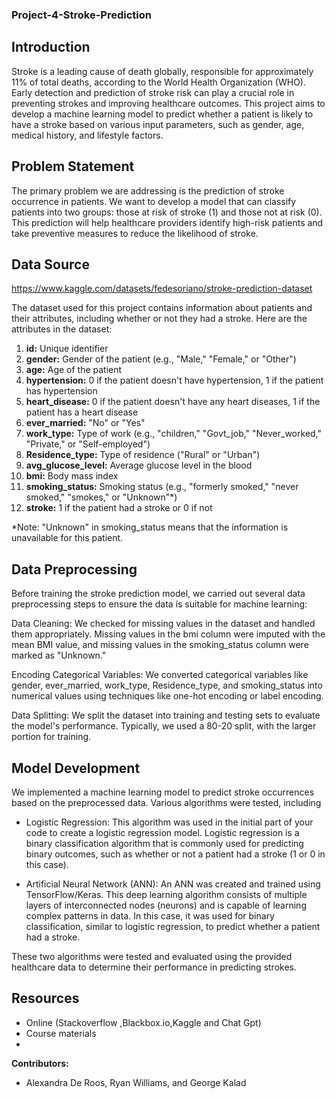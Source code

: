 ### Project-4-Stroke-Prediction

## Introduction
Stroke is a leading cause of death globally, responsible for approximately 11% of total deaths, according to the World Health Organization (WHO). Early detection and prediction of stroke risk can play a crucial role in preventing strokes and improving healthcare outcomes. This project aims to develop a machine learning model to predict whether a patient is likely to have a stroke based on various input parameters, such as gender, age, medical history, and lifestyle factors.

## Problem Statement
The primary problem we are addressing is the prediction of stroke occurrence in patients. We want to develop a model that can classify patients into two groups: those at risk of stroke (1) and those not at risk (0). This prediction will help healthcare providers identify high-risk patients and take preventive measures to reduce the likelihood of stroke.

## Data Source

https://www.kaggle.com/datasets/fedesoriano/stroke-prediction-dataset

The dataset used for this project contains information about patients and their attributes, including whether or not they had a stroke. Here are the attributes in the dataset:

1. **id:** Unique identifier
2. **gender:** Gender of the patient (e.g., "Male," "Female," or "Other")
3. **age:** Age of the patient
4. **hypertension:** 0 if the patient doesn't have hypertension, 1 if the patient has hypertension
5. **heart_disease:** 0 if the patient doesn't have any heart diseases, 1 if the patient has a heart disease
6. **ever_married:** "No" or "Yes"
7. **work_type:** Type of work (e.g., "children," "Govt_job," "Never_worked," "Private," or "Self-employed")
8. **Residence_type:** Type of residence ("Rural" or "Urban")
9. **avg_glucose_level:** Average glucose level in the blood
10. **bmi:** Body mass index
11. **smoking_status:** Smoking status (e.g., "formerly smoked," "never smoked," "smokes," or "Unknown"*)
12. **stroke:** 1 if the patient had a stroke or 0 if not

*Note: "Unknown" in smoking_status means that the information is unavailable for this patient.

## Data Preprocessing
Before training the stroke prediction model, we carried out several data preprocessing steps to ensure the data is suitable for machine learning:

Data Cleaning: We checked for missing values in the dataset and handled them appropriately. Missing values in the bmi column were imputed with the mean BMI value, and missing values in the smoking_status column were marked as "Unknown."

Encoding Categorical Variables: We converted categorical variables like gender, ever_married, work_type, Residence_type, and smoking_status into numerical values using techniques like one-hot encoding or label encoding.

Data Splitting: We split the dataset into training and testing sets to evaluate the model's performance. Typically, we used a 80-20 split, with the larger portion for training.

## Model Development
We implemented a machine learning model to predict stroke occurrences based on the preprocessed data. Various algorithms were tested, including 
- Logistic Regression: This algorithm was used in the initial part of your code to create a logistic regression model. Logistic regression is a binary classification algorithm that is commonly used for predicting binary outcomes, such as whether or not a patient had a stroke (1 or 0 in this case).

- Artificial Neural Network (ANN): An ANN was created and trained using TensorFlow/Keras. This deep learning algorithm consists of multiple layers of interconnected nodes (neurons) and is capable of learning complex patterns in data. In this case, it was used for binary classification, similar to logistic regression, to predict whether a patient had a stroke.

These two algorithms were tested and evaluated using the provided healthcare data to determine their performance in predicting strokes.

## Resources 
- Online (Stackoverflow ,Blackbox.io,Kaggle and Chat Gpt)
- Course materials 
- 

**Contributors:** 
-  Alexandra De Roos, Ryan Williams, and George Kalad

